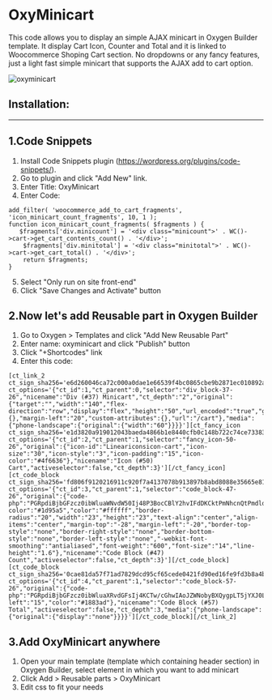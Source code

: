 # OxyMinicart


This code  allows you to display an simple AJAX minicart in Oxygen Builder template. It display Cart Icon, Counter and Total and it is linked to Woocommerce Shoping Cart section. No dropdowns or any fancy features, just a light fast simple minicart that supports the AJAX add to cart option.

![oxyminicart](https://user-images.githubusercontent.com/1156059/156540426-b917725f-18eb-4060-b2ad-4b785d530734.jpg)


Installation:
--------------
--------------


1.Code Snippets
----------------

1. Install Code Snippets plugin (https://wordpress.org/plugins/code-snippets/).
2. Go to plugin and click "Add New" link.
3. Enter Title: OxyMinicart
4. Enter Code:
```
add_filter( 'woocommerce_add_to_cart_fragments', 'icon_minicart_count_fragments', 10, 1 );
function icon_minicart_count_fragments( $fragments ) {
   $fragments['div.minicount'] = '<div class="minicount">' . WC()->cart->get_cart_contents_count() . '</div>';
	$fragments['div.minitotal'] = '<div class="minitotal">' . WC()->cart->get_cart_total() . '</div>';
    return $fragments; 
}
```
5. Select "Only run on site front-end"
6. Click "Save Changes and Activate" button


2.Now let's add Reusable part in Oxygen Builder
-------------------------------------------------

1. Go to Oxygen > Templates and click "Add New Reusable Part"
2. Enter name: oxyminicart and click "Publish" button
3. Click "+Shortcodes" link
4. Enter this code:
```
[ct_link_2 ct_sign_sha256='e6d260046ca72c000a0dae1e66539f4bc0865cbe9b2871ec010892a8c63dd9fb' ct_options='{"ct_id":1,"ct_parent":0,"selector":"div_block-37-26","nicename":"Div (#37) Minicart","ct_depth":"2","original":{"target":"","width":"140","flex-direction":"row","display":"flex","height":"50","url_encoded":"true","globalconditions":{},"margin-left":"20","custom-attributes":{},"url":"/cart"},"media":{"phone-landscape":{"original":{"width":"60"}}}}'][ct_fancy_icon ct_sign_sha256='e1d3820a919012043baeda4866b1e8440cfb0c148b722c74ce733834ca7a9171' ct_options='{"ct_id":2,"ct_parent":1,"selector":"fancy_icon-50-26","original":{"icon-id":"Lineariconsicon-cart","icon-size":"30","icon-style":"3","icon-padding":"15","icon-color":"#4f6636"},"nicename":"Icon (#50) Cart","activeselector":false,"ct_depth":3}'][/ct_fancy_icon][ct_code_block ct_sign_sha256='fd806f9120216911c920f7a4137078b913897b8abd8088e35665e813ab462095' ct_options='{"ct_id":3,"ct_parent":1,"selector":"code_block-47-26","original":{"code-php":"PGRpdiBjbGFzcz0ibWluaWNvdW50Ij48P3BocCBlY2hvIFdDKCktPmNhcnQtPmdldF9jYXJ0X2NvbnRlbnRzX2NvdW50KCk7ID8+PC9kaXY+Cg==","background-color":"#1d95a5","color":"#ffffff","border-radius":"20","width":"23","height":"23","text-align":"center","align-items":"center","margin-top":"-28","margin-left":"-20","border-top-style":"none","border-right-style":"none","border-bottom-style":"none","border-left-style":"none","-webkit-font-smoothing":"antialiased","font-weight":"600","font-size":"14","line-height":"1.6"},"nicename":"Code Block (#47) Count","activeselector":false,"ct_depth":3}'][/ct_code_block][ct_code_block ct_sign_sha256='0cae81da57f71ad7829dcd95cf65cede0421fd90ed16fe9fd3b8a4bab7a2a22c' ct_options='{"ct_id":4,"ct_parent":1,"selector":"code_block-57-26","original":{"code-php":"PGRpdiBjbGFzcz0ibWluaXRvdGFsIj4KCTw/cGhwIAoJZWNobyBXQygpLT5jYXJ0LT5nZXRfY2FydF90b3RhbCgpOwoJPz4KPC9kaXY+","margin-left":"15","color":"#1883ad"},"nicename":"Code Block (#57) Total","activeselector":false,"ct_depth":3,"media":{"phone-landscape":{"original":{"display":"none"}}}}'][/ct_code_block][/ct_link_2]
```

3.Add OxyMinicart anywhere 
---------------------------

1. Open your main template (template which containing header section) in Oxygen Builder, select element in which you want to add minicart
2. Click Add > Reusable parts > OxyMinicart
3. Edit css to fit your needs


